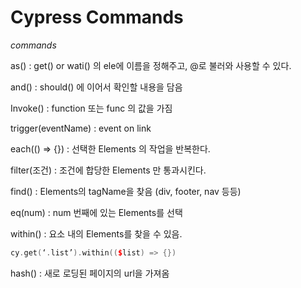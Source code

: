 # Cypress Commands

*commands*

as() : get() or wati() 의 ele에 이름을 정해주고, @로 불러와 사용할 수 있다.

and() : should() 에 이어서 확인할 내용을 담음

Invoke() : function 또는 func 의 값을 가짐

trigger(eventName) : event on link

each(() => {}) : 선택한 Elements 의 작업을 반복한다.

filter(조건) : 조건에 합당한 Elements 만 통과시킨다.

find() : Elements의 tagName을 찾음 (div, footer, nav 등등)

eq(num) : num 번째에 있는 Elements를 선택

within() : 요소 내의 Elements를 찾을 수 있음.
```cpp
cy.get(‘.list’).within(($list) => {})
```

hash() : 새로 로딩된 페이지의 url을 가져옴
